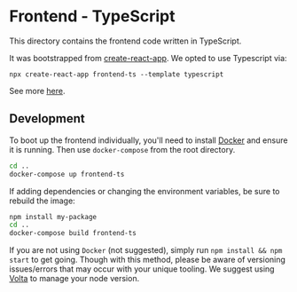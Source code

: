 # Frontend - TypeScript

This directory contains the frontend code written in TypeScript.

It was bootstrapped from [create-react-app](https://create-react-app.dev/). We opted to use Typescript via:
```shell
npx create-react-app frontend-ts --template typescript
```
See more [here](https://create-react-app.dev/docs/adding-typescript/).


## Development

To boot up the frontend individually, you'll need to install [Docker](https://docs.docker.com/engine/install/) and ensure it is running. Then use `docker-compose` from the root directory.

```bash
cd ..
docker-compose up frontend-ts
```

If adding dependencies or changing the environment variables, be sure to rebuild the image:

```bash
npm install my-package
cd ..
docker-compose build frontend-ts
```

If you are not using `Docker` (not suggested), simply run `npm install && npm start` to get going. Though with this method, please be aware of versioning issues/errors that may occur with your unique tooling. We suggest using [Volta](https://volta.sh/) to manage your node version.
